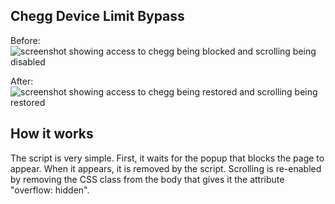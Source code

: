 ## Chegg Device Limit Bypass

Before:
![screenshot showing access to chegg being blocked and scrolling being disabled](https://github.com/digitalidsarray/CheggDeviceLimitBypass/blob/master/img/before.png?raw=true)

After:
![screenshot showing access to chegg being restored and scrolling being restored](https://github.com/digitalidsarray/CheggDeviceLimitBypass/blob/master/img/after.png?raw=true)

## How it works
The script is very simple. First, it waits for the popup that blocks the page to appear. When it appears, it is removed by the script. Scrolling is re-enabled by removing the CSS class from the body that gives it the attribute "overflow: hidden".
